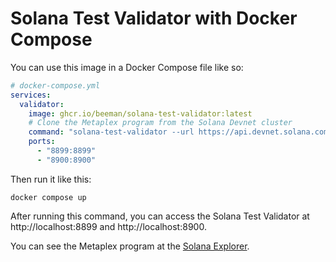 # Solana Test Validator with Docker Compose

You can use this image in a Docker Compose file like so:

```yaml
# docker-compose.yml
services:
  validator:
    image: ghcr.io/beeman/solana-test-validator:latest
    # Clone the Metaplex program from the Solana Devnet cluster
    command: "solana-test-validator --url https://api.devnet.solana.com --clone metaqbxxUerdq28cj1RbAWkYQm3ybzjb6a8bt518x1s --clone PwDiXFxQsGra4sFFTT8r1QWRMd4vfumiWC1jfWNfdYT"
    ports:
      - "8899:8899"
      - "8900:8900"
```

Then run it like this:

```shell
docker compose up
```

After running this command, you can access the Solana Test Validator at http://localhost:8899 and http://localhost:8900.

You can see the Metaplex program at the [Solana Explorer](https://explorer.solana.com/address/metaqbxxUerdq28cj1RbAWkYQm3ybzjb6a8bt518x1s?cluster=custom).
